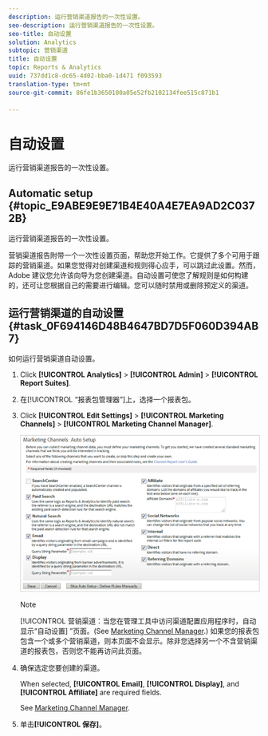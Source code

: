 ```yaml
---
description: 运行营销渠道报告的一次性设置。
seo-description: 运行营销渠道报告的一次性设置。
seo-title: 自动设置
solution: Analytics
subtopic: 营销渠道
title: 自动设置
topic: Reports & Analytics
uuid: 737dd1c8-dc65-4d02-bba0-1d471 f093593
translation-type: tm+mt
source-git-commit: 86fe1b3650100a05e52fb2102134fee515c871b1

---
```



# 自动设置

运行营销渠道报告的一次性设置。

## Automatic setup {#topic_E9ABE9E9E71B4E40A4E7EA9AD2C0372B}

运行营销渠道报告的一次性设置。

营销渠道报告附带一个一次性设置页面，帮助您开始工作。它提供了多个可用于跟踪的营销渠道。如果您觉得对创建渠道和规则得心应手，可以跳过此设置。然而，Adobe 建议您允许该向导为您创建渠道。自动设置可使您了解规则是如何构建的，还可让您根据自己的需要进行编辑。您可以随时禁用或删除预定义的渠道。

## 运行营销渠道的自动设置 {#task_0F694146D48B4647BD7D5F060D394AB7}

如何运行营销渠道自动设置。

1. Click **[!UICONTROL Analytics]** &gt; **[!UICONTROL Admin]** &gt; **[!UICONTROL Report Suites]**.
1. 在[!UICONTROL “报表包管理器”]上，选择一个报表包。
1. Click **[!UICONTROL Edit Settings]** &gt; **[!UICONTROL Marketing Channels]** &gt; **[!UICONTROL Marketing Channel Manager]**.

   ![步骤结果](assets/wizard.png)

   >[!NOTE]
   >
   >[!UICONTROL 营销渠道：当您在管理工具中访问渠道配置应用程序时，自动显示“自动设置] ”页面。(See [Marketing Channel Manager](../../components/c-marketing-channels/c-channels.md#topic_45CF1C6A783B4F96ABF6317EAB6A854F).) 如果您的报表包包含一个或多个营销渠道，则本页面不会显示。除非您选择另一个不含营销渠道的报表包，否则您不能再访问此页面。

1. 确保选定您要创建的渠道。

   When selected, **[!UICONTROL Email]**, **[!UICONTROL Display]**, and **[!UICONTROL Affiliate]** are required fields.

   See [Marketing Channel Manager](../../components/c-marketing-channels/c-channels.md#topic_45CF1C6A783B4F96ABF6317EAB6A854F).

1. 单击&#x200B;**[!UICONTROL 保存]**。
